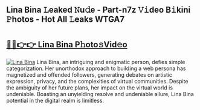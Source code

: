 ## Lina Bina 𝙻eaked 𝙽u𝚍e - Part-n7z 𝚅𝚒deo B𝚒kini 𝙿hotos - Hot All 𝙻eaks WTGA7

# <h2><a href="http://ld75s0a.urlbe.top/?page=Lina+Bina">🔗🔗👉👉 Lina Bina P𝚑oto𝚜Vid𝚎o</a></h2>

[![Lina Bina](https://i.imgur.com/eBuTRDB.gif)](http://ld75s0a.urlbe.top/?page=Lina+Bina)
Lina Bina, an intriguing and enigmatic person, defies simple categorization. Her unorthodox approach to building a web persona has magnetized and offended followers, generating debates on artistic expression, privacy, and the complexities of virtual communities. Despite the ambiguity of her future plans, her impact on the virtual world is undeniable. Boasting an unyielding resolve and undeniable allure, Lina Bina potential in the digital realm is limitless.
